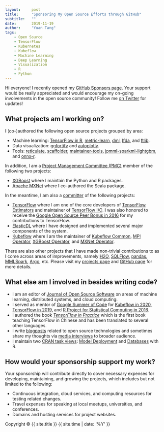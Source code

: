 ```yaml
---
layout:     post
title:      "Sponsoring My Open Source Efforts through GitHub"
subtitle:   ""
date:       2019-11-19
author:     "Yuan Tang"
tags:
    - Open Source
    - TensorFlow
    - Kubernetes
    - Kubeflow
    - Machine Learning
    - Deep Learning
    - Visualization
    - R
    - Python
---
```


Hi everyone! I recently opened my [GitHub Sponsors page](https://github.com/sponsors/terrytangyuan). Your support would be really appreciated and would encourage my on-going involvements in the open source community! Follow me [on Twitter](https://twitter.com/TerryTangYuan) for updates!

## What projects am I working on?

I (co-)authored the following open source projects grouped by area:
* Machine learning: [TensorFlow in R](https://github.com/rstudio/tensorflow), [metric-learn](https://github.com/scikit-learn-contrib/metric-learn), [dml](https://github.com/terrytangyuan/dml), [lfda](https://github.com/terrytangyuan/lfda), and [ftlib](https://github.com/caicloud/ftlib).
* Data visualization: [ggfortify](https://github.com/sinhrks/ggfortify) and [autoplotly](https://github.com/terrytangyuan/autoplotly).
* Tools: [reticulate](https://github.com/rstudio/reticulate), [scaffolder](https://github.com/terrytangyuan/scaffolder), [maintainer-tools](https://github.com/terrytangyuan/maintainer-tools), [jpmml-sparkml-lightgbm](https://github.com/alipay/jpmml-sparkml-lightgbm), and [onnx-r](https://github.com/onnx/onnx-r).

In addition, I am a [Project Management Committee (PMC)](https://www.apache.org/foundation/glossary.html#PMC) member of the following two projects:
* [XGBoost](https://github.com/dmlc/xgboost) where I maintain the Python and R packages.
* [Apache MXNet](https://github.com/apache/incubator-mxnet) where I co-authored the Scala package.

In the meantime, I am also a [committer](https://www.apache.org/foundation/glossary.html#Committer) of the following projects:
* [TensorFlow](https://github.com/tensorflow/tensorflow) where I am one of the core developers of [TensorFlow Estimators](https://arxiv.org/abs/1708.02637) and maintainer of [TensorFlow I/O](https://github.com/tensorflow/io). I was also honored to receive the [Google Open Source Peer Bonus in 2016](https://opensource.googleblog.com/2016/09/google-open-source-peer-bonus-program.html) for my contributions to TensorFlow.
* [ElasticDL](https://github.com/sql-machine-learning/elasticdl) where I have designed and implemented several major components of the system.
* [Kubeflow](https://github.com/kubeflow/kubeflow) where I am the maintainer of [Kubeflow Common](https://github.com/kubeflow/common), [MPI Operator](https://github.com/kubeflow/mpi-operator), [XGBoost Operator](https://github.com/kubeflow/xgboost-operator), and [MXNet Operator](https://github.com/kubeflow/mxnet-operator).

There are also other projects that I have made non-trivial contributions to as I come across areas of improvements, namely [H2O](https://github.com/h2oai/h2o-3), [SQLFlow](https://github.com/sql-machine-learning/sqlflow), [pandas](https://github.com/pandas-dev/pandas), [MMLSpark](https://github.com/Azure/mmlspark), [Argo](https://github.com/argoproj/argo), etc. Please visit my [projects page](https://terrytangyuan.github.io/projects/) and [GitHub page](http://github.com/terrytangyuan/) for more details.

## What else am I involved in besides writing code?

* I am an editor of [Journal of Open Source Software](https://joss.theoj.org/) on areas of machine learning, distributed systems, and cloud computing.
* I served as mentor of [Google Summer of Code](https://summerofcode.withgoogle.com/) for [Kubeflow in 2020](https://terrytangyuan.github.io/data/docs/GSoC-Kubeflow-2020.png), [TensorFlow in 2019](https://terrytangyuan.github.io/data/docs/GSoC-TensorFlow-2019.png), and [R Project for Statistical Computing in 2016](https://terrytangyuan.github.io/data/docs/GSoC-MXNet-2016.png).
* I authored the book [*TensorFlow in Practice*](http://terrytangyuan.github.io/2017/02/12/tensorflow-in-practice-book-chinese/) which is the first book teaching TensorFlow in Chinese and has been translated to several other languages.
* I write [blogposts](https://terrytangyuan.github.io/) related to open source technologies and sometimes share my thoughts via [media interviews](https://terrytangyuan.github.io/tags/#Interview) to broader audience.
* I maintain two [CRAN task views](https://cran.r-project.org/web/views/): [Model Deployment](https://github.com/terrytangyuan/ctv-model-deployment) and [Databases](https://github.com/terrytangyuan/ctv-databases) with R.

## How would your sponsorship support my work?

Your sponsorship will contribute directly to cover necessary expenses for developing, maintaining, and growing the projects, which includes but not limited to the following:
* Continuous integration, cloud services, and computing resources for testing related changes.
* Travel expenses for speaking at local meetups, universities, and conferences.
* Domains and hosting services for project websites.

<p class="copyright text-muted">
	Copyright &copy; {{ site.title }} {{ site.time | date: '%Y' }}
</p>


